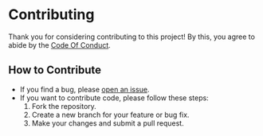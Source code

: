 # Contributing

Thank you for considering contributing to this project! By this, you
agree to abide by the [Code Of Conduct](https://github.com/manthanank/learn-angular/blob/main/CODE_OF_CONDUCT.md).

## How to Contribute

- If you find a bug, please [open an issue](https://github.com/manthanank/learn-angular/issues).
- If you want to contribute code, please follow these steps:
  1. Fork the repository.
  2. Create a new branch for your feature or bug fix.
  3. Make your changes and submit a pull request.
